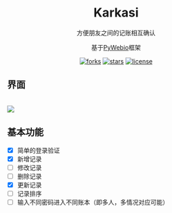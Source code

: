 <div align="center">
  <h1>Karkasi</h1>
  <p>方便朋友之间的记账相互确认</p>
  <p>基于<a href="https://www.pyweb.io/">PyWebio</a>框架</p>
  <p>
  <a href="https://github.com/SkyoKen/Karkasi"><img src="https://img.shields.io/github/forks/SkyoKen/Karkasi.svg" alt="forks"></a>
  <a href="https://github.com/SkyoKen/Karkasi"><img src="https://img.shields.io/github/stars/SkyoKen/Karkasi.svg" alt="stars"></a>
  <a href="https://github.com/SkyoKen/Karkasi"><img src="https://img.shields.io/github/license/SkyoKen/Karkasi.svg" alt="license"></a>
  </p>
</div>

## 界面
<br/>
<img src="./image/ui.png">
<br/>

## 基本功能
- [x] 简单的登录验证
- [x] 新增记录
- [ ] 修改记录
- [ ] 删除记录
- [x] 更新记录
- [ ] 记录排序
- [ ] 输入不同密码进入不同账本（即多人，多情况对应可能）
